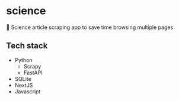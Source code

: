 # science
🧪 Science article scraping app to save time browsing multiple pages 


## Tech stack
- Python
  - Scrapy
  - FastAPI
- SQLite
- NextJS 
- Javascript
